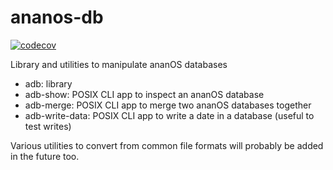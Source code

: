# ananos-db

[![codecov](https://codecov.io/gh/WartaPoirier-corp/ananos-db/branch/main/graph/badge.svg?token=1VI8ls4VTT)](https://codecov.io/gh/WartaPoirier-corp/ananos-db)

Library and utilities to manipulate ananOS databases

- adb: library
- adb-show: POSIX CLI app to inspect an ananOS database
- adb-merge: POSIX CLI app to merge two ananOS databases together
- adb-write-data: POSIX CLI app to write a date in a database (useful to test writes)

Various utilities to convert from common file formats will probably be
added in the future too.
